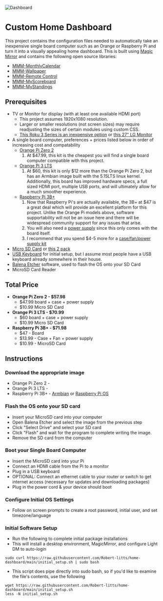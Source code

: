 ![Dashboard](MM_calendar_time_weather_notes_sports.png)

# Custom Home Dashboard
This project contains the configuration files needed to automatically take an inexpensive single board computer such as an Orange or Raspberry Pi and turn it into a visually appealing home dashboard. This is built using [Magic Mirror](https://github.com/MichMich/MagicMirror) and contains the following open source libraries:
* [MMM-MonthlyCalendar](https://github.com/kolbyjack/MMM-MonthlyCalendar)
* [MMM-Wallpaper](https://github.com/kolbyjack/MMM-Wallpaper)
* [MMM-Remote Control](https://github.com/Jopyth/MMM-Remote-Control)
* [MMM-MyScoreboard](https://github.com/jclarke0000/MMM-MyScoreboard)
* [MMM-MyStandings](https://github.com/vincep5/MMM-MyStandings)

## Prerequisites
* TV or Monitor for display (with at least one available HDMI port)
  - This project assumes 1920x1080 resolution.
  - Larger or smaller resolutions (not screen sizes) may require readjusting the sizes of certain modules using custom CSS.
  - [This Roku 3 Series is an inexpensive option](https://www.tcl.com/us/en/products/home-theater/3-series/tcl-32-class-3-series-fhd-led-roku-smart-tv-32s327) or [this 27" LG Monitor](https://www.bestbuy.com/site/lg-27-ips-led-fhd-75hz-amd-freesync-monitor-hdmi-displayport-black/6505040.p?skuId=6505040)
* A single board computer, preferences + prices listed below in order of increasing cost and compatability
  - [Orange Pi Zero 2](https://www.amazon.com/Orange-Pi-Allwinner-Open-Source-Android10/dp/B0B973214J)
    1. At $47.99, this kit is the cheapest you will find a single board computer compatible with this project.
  - [Orange Pi 3 LTS](https://www.amazon.com/Orange-Pi-Allwinner-Computer-Support/dp/B09TQZH4GJ/ref=sr_1_2?crid=1DL5D33N6X4BQ&keywords=orange+pi+3+lts&qid=1698512209&s=electronics&sprefix=orange+pi+3+lts%2Celectronics%2C59&sr=1-2&ufe=app_do%3Aamzn1.fos.18ed3cb5-28d5-4975-8bc7-93deae8f9840)
    1. At $60, this kit is only $12 more than the Orange Pi Zero 2, but has an Armbian image built with the 5.15LTS linux kernel. Additionally, this board has improved hardware specs, a full sized HDMI port, multiple USB ports, and will ultimately allow for a much smoother experience.
  - [Raspberry Pi 3B+](https://www.amazon.com/Raspberry-Pi-Model-Board-Plus/dp/B0BNJPL4MW/ref=sr_1_3?crid=2I2PYM9BYT84N&keywords=Raspberry+pi+3b&qid=1698512655&s=electronics&sprefix=raspberry+pi+3b%2Celectronics%2C62&sr=1-3)
    1. Now that Raspberry Pi's are actually available, the 3B+ at $47 is a great deal which will provide an excellent platform for this project. Unlike the Orange Pi models above, software supportability will not be an issue here and there will be widespread community support for any issues that arise.
    2. You will also need a [power supply](https://www.amazon.com/CanaKit-Raspberry-Supply-Adapter-Listed/dp/B00MARDJZ4/ref=sr_1_20?crid=NIYOW2YJD5MA&keywords=Raspberry+pi+3b%2B+kit&qid=1698512808&s=electronics&sprefix=raspberry+pi+3b%2B+kit%2Celectronics%2C60&sr=1-20) since this only comes with the board itself.
    3. I recommend that you spend $4-5 more for a [case/fan/power supply kit](https://www.amazon.com/Miuzei-Raspberry-Heatsinks-Supply-Compatible/dp/B07BTHNW9W/ref=pd_bxgy_img_sccl_2/140-1220211-7057031?pd_rd_w=yHsPN&content-id=amzn1.sym.43d28dfc-aa4f-4ef6-b591-5ab7095e137f&pf_rd_p=43d28dfc-aa4f-4ef6-b591-5ab7095e137f&pf_rd_r=77PRN4345TAQBB92NSYY&pd_rd_wg=HIgEW&pd_rd_r=a928bf38-6300-4a4a-a4b2-0d26a1f7043f&pd_rd_i=B07BTHNW9W&psc=1)
* [Micro SD Card](https://www.amazon.com/SanDisk-Extreme-microSDXC-Memory-Adapter/dp/B09X7C7LL1/ref=sr_1_8?crid=1MAY66DVIZ0FQ&keywords=micro+sd+card&qid=1698513031&s=electronics&sprefix=micro+sd+card%2Celectronics%2C85&sr=1-8) or [this 2 pack](https://www.amazon.com/SanDisk-2-Pack-microSDHC-Memory-2x32GB/dp/B08J4HJ98L/ref=sr_1_5?crid=6UVN6B6DWQJW&keywords=micro%2Bsd%2Bcard&qid=1698512146&s=electronics&sprefix=micro%2Bsd%2Bcard%2Celectronics%2C67&sr=1-5&th=1)
* [USB Keyboard](https://www.amazon.com/Rii-Ultra-Slim-Compact-Keyboard-Windows/dp/B0BXNGJ2LD/ref=sr_1_5?crid=37IONU9JZ79R3&keywords=usb%2Bkeyboard&qid=1698513584&s=electronics&sprefix=usb%2Bkeyboard%2Celectronics%2C76&sr=1-5&th=1) for initial setup, but I assume most people have a USB keyboard already somewhere in their house.
* [Balena Etcher](https://etcher.balena.io/) software, used to flash the OS onto your SD Card
* MicroSD Card Reader

## Total Price
* **Orange Pi Zero 2 - $57.98**
  - $47.99 board + case + power supply
  - $10.99 Micro SD Card
* **Orange Pi 3 LTS - $70.99**
  - $60 board + case + power supply
  - $10.99 Micro SD Card
* **Raspberry Pi 3B+ - $71.98**
  * $47 - Board
  * $13.99 - Case + Fan + power supply
  * $10.99 - MicroSD Card

## Instructions

### Download the appropriate image
* Orange Pi Zero 2 -
* Orange Pi 3 LTS - 
* Raspberry Pi 3B+ - [Armbian](https://redirect.armbian.com/rpi4b/Jammy_current_minimal) or [Raspberry Pi OS](https://www.raspberrypi.com/software/operating-systems/)

### Flash the OS onto your SD card
* Insert your MicroSD card into your computer
* Open Balena Etcher and select the image from the previous step
* Click "Select Drive" and select your SD card
* Click "Flash" and wait for the program to complete writing the image.
* Remove the SD card from the computer

### Boot your Single Board Computer
* Insert the MicroSD card into your Pi
* Connect an HDMI cable from the Pi to a monitor
* Plug in a USB keyboard
* OPTIONAL: Connect an ethernet cable to your router or switch to get internet access (necessary for updates and downloading packages)
* Plug in the power cord & your device should boot

### Configure Initial OS Settings
* Follow on screen prompts to create a root password, initial user, and set timezone/language

### Initial Software Setup

* Run the following to complete initial package installations
* This will install a desktop environment, MagicMirror, and configure Light DM to auto-login
```
sudo curl https://raw.githubusercontent.com/Robert-litts/home-dashboard/main/initial_setup.sh | sudo bash
```
* This script does pipe directly into sudo bash, so if you'd like to examine the file's contents, use the following

```
wget https://raw.githubusercontent.com/Robert-litts/home-dashboard/main/initial_setup.sh
less -N initial_setup.sh
```
